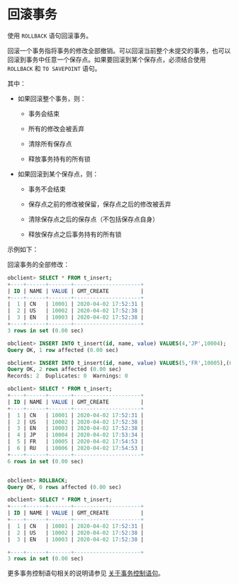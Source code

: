 回滚事务 
=========================

使用 `ROLLBACK` 语句回滚事务。

回滚一个事务指将事务的修改全部撤销。可以回滚当前整个未提交的事务，也可以回滚到事务中任意一个保存点。如果要回滚到某个保存点，必须结合使用 `ROLLBACK` 和 `TO SAVEPOINT` 语句。

其中：

* 如果回滚整个事务，则：

  * 事务会结束

    
  
  * 所有的修改会被丢弃

    
  
  * 清除所有保存点

    
  
  * 释放事务持有的所有锁

    
  

  

* 如果回滚到某个保存点，则：

  * 事务不会结束

    
  
  * 保存点之前的修改被保留，保存点之后的修改被丢弃

    
  
  * 清除保存点之后的保存点（不包括保存点自身）

    
  
  * 释放保存点之后事务持有的所有锁

    
  

  




示例如下：

回滚事务的全部修改：

```sql
obclient> SELECT * FROM t_insert;
+----+------+-------+---------------------+
| ID | NAME | VALUE | GMT_CREATE          |
+----+------+-------+---------------------+
|  1 | CN   | 10001 | 2020-04-02 17:52:31 |
|  2 | US   | 10002 | 2020-04-02 17:52:38 |
|  3 | EN   | 10003 | 2020-04-02 17:52:38 |
+----+------+-------+---------------------+
3 rows in set (0.00 sec)

obclient> INSERT INTO t_insert(id, name, value) VALUES(4,'JP',10004);
Query OK, 1 row affected (0.00 sec)

obclient> INSERT INTO t_insert(id, name, value) VALUES(5,'FR',10005),(6,'RU',10006);
Query OK, 2 rows affected (0.00 sec)
Records: 2  Duplicates: 0  Warnings: 0

obclient> SELECT * FROM t_insert;
+----+------+-------+---------------------+
| ID | NAME | VALUE | GMT_CREATE          |
+----+------+-------+---------------------+
|  1 | CN   | 10001 | 2020-04-02 17:52:31 |
|  2 | US   | 10002 | 2020-04-02 17:52:38 |
|  3 | EN   | 10003 | 2020-04-02 17:52:38 |
|  4 | JP   | 10004 | 2020-04-02 17:53:34 |
|  5 | FR   | 10005 | 2020-04-02 17:54:53 |
|  6 | RU   | 10006 | 2020-04-02 17:54:53 |
+----+------+-------+---------------------+
6 rows in set (0.00 sec)


obclient> ROLLBACK;
Query OK, 0 rows affected (0.00 sec)

obclient> SELECT * FROM t_insert;
+----+------+-------+---------------------+
| ID | NAME | VALUE | GMT_CREATE          |
+----+------+-------+---------------------+
|  1 | CN   | 10001 | 2020-04-02 17:52:31 |
|  2 | US   | 10002 | 2020-04-02 17:52:38 |
|  3 | EN   | 10003 | 2020-04-02 17:52:38 |

+----+------+-------+---------------------+
3 rows in set (0.00 sec)
```



更多事务控制语句相关的说明请参见 [关于事务控制语句](/en-US/7.developer-guide-1/3.about-dml-statements-and-transactions/2.about-transactional-control-statements.md)。
